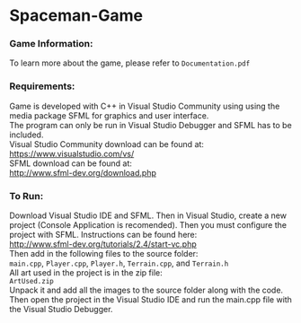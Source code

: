 # Spaceman-Game
### Game Information: 
To learn more about the game, please refer to `Documentation.pdf`
### Requirements:
Game is developed with C++ in Visual Studio Community using using the media package SFML for graphics and user interface.  
The program can only be run in Visual Studio Debugger and SFML has to be included.  
Visual Studio Community download can be found at:  
https://www.visualstudio.com/vs/  
SFML download can be found at:  
http://www.sfml-dev.org/download.php  
### To Run:
Download Visual Studio IDE and SFML. Then in Visual Studio, create a new project (Console Application is recomended). Then you must configure the project with SFML. Instructions can be found here:  
http://www.sfml-dev.org/tutorials/2.4/start-vc.php  
Then add in the following files to the source folder:  
`main.cpp`, `Player.cpp`, `Player.h`, `Terrain.cpp`, and `Terrain.h`  
All art used in the project is in the zip file:  
`ArtUsed.zip`  
Unpack it and add all the images to the source folder along with the code. Then open the project in the Visual Studio IDE and run the main.cpp file with the Visual Studio Debugger.
